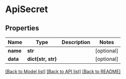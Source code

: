 # ApiSecret

## Properties
Name | Type | Description | Notes
------------ | ------------- | ------------- | -------------
**name** | **str** |  | [optional] 
**data** | **dict(str, str)** |  | [optional] 

[[Back to Model list]](../README.md#documentation-for-models) [[Back to API list]](../README.md#documentation-for-api-endpoints) [[Back to README]](../README.md)


